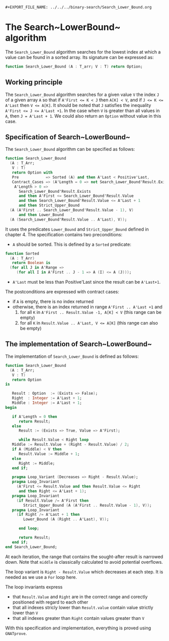 ```{=org}
#+EXPORT_FILE_NAME: ../../../binary-search/Search_Lower_Bound.org
```
# The Search~LowerBound~ algorithm

The `Search_Lower_Bound` algorithm searches for the lowest index at
which a value can be found in a sorted array. Its signature can be
expressed as:

``` ada
function Search_Lower_Bound (A : T_arr; V : T) return Option;
```

## Working principle

The `Search_Lower_Bound` algorithm searches for a given value `V` the
index `J` of a given array `A` so that if `A'First <= K < J` then
`A[K] < V`, and if `J <= K <= A'Last` then `V <= A[K]`. It should be
noted that `J` satisfies the inequality `A'First <= J
    <= A'Last +1`. In the case when `V` is greater than all values in
`A`, then `J = A'Last + 1`. We could also return an `Option` without
value in this case.

## Specification of Search~LowerBound~

The `Search_Lower_Bound` algorithm can be specified as follows:

``` ada
function Search_Lower_Bound
  (A : T_Arr;
   V : T)
   return Option with
   Pre            => Sorted (A) and then A'Last < Positive'Last,
   Contract_Cases => (A'Length = 0 => not Search_Lower_Bound'Result.Exists,
    A'Length > 0 =>
      Search_Lower_Bound'Result.Exists
      and then A'First <= Search_Lower_Bound'Result.Value
      and then Search_Lower_Bound'Result.Value <= A'Last + 1
      and then Strict_Upper_Bound
  (A (A'First .. Search_Lower_Bound'Result.Value - 1), V)
      and then Lower_Bound
  (A (Search_Lower_Bound'Result.Value .. A'Last), V));
```

It uses the predicates `Lower_Bound` and `Strict_Upper_Bound` defined in
chapter 4. The specification contains two preconditions:

-   `A` should be sorted. This is defined by a `Sorted` predicate:

``` ada
function Sorted
  (A : T_Arr)
   return Boolean is
  (for all J in A'Range =>
     (for all I in A'First .. J - 1 => A (I) <= A (J)));
```

-   `A'Last` must be less than Positive\'Last since the result can be
    `A'Last+1`.

The postconditions are expressed with contract cases:

-   if `A` is empty, there is no index returned
-   otherwise, there is an index returned in range `A'First
           .. A'Last +1` and
    1.  for all `K` in `A'First .. Result.Value -1, A[K] < V` (this
        range can be empty)
    2.  for all `K` in `Result.Value .. A'Last, V <= A[K]` (this range
        can also be empty)

## The implementation of Search~LowerBound~

The implementation of `Search_Lower_Bound` is defined as follows:

``` ada
function Search_Lower_Bound
  (A : T_Arr;
   V : T)
   return Option
is

   Result : Option  := (Exists => False);
   Right  : Integer := A'Last + 1;
   Middle : Integer := A'Last + 1;
begin

   if A'Length = 0 then
      return Result;
   else
      Result := (Exists => True, Value => A'First);

      while Result.Value < Right loop
   Middle := Result.Value + (Right - Result.Value) / 2;
   if A (Middle) < V then
      Result.Value := Middle + 1;
   else
      Right := Middle;
   end if;

   pragma Loop_Variant (Decreases => Right - Result.Value);
   pragma Loop_Invariant
     (A'First <= Result.Value and then Result.Value <= Right
      and then Right <= A'Last + 1);
   pragma Loop_Invariant
     (if Result.Value /= A'First then
        Strict_Upper_Bound (A (A'First .. Result.Value - 1), V));
   pragma Loop_Invariant
     (if Right /= A'Last + 1 then
        Lower_Bound (A (Right .. A'Last), V));

      end loop;

      return Result;
   end if;
end Search_Lower_Bound;
```

At each iteration, the range that contains the sought-after result is
narrowed down. Note that `middle` is classically calculated to avoid
potential overflows.

The loop variant is `Right - Result.Value` which decreases at each step.
It is needed as we use a `For` loop here.

The loop invariants express

-   that `Result.Value` and `Right` are in the correct range and
    corectly positioned with regard to each other
-   that all indexes stricly lower than `Result.value` contain value
    strictly lower than `V`
-   that all indexes greater than `Right` contain values greater than
    `V`

With this specification and implementation, everything is proved using
`GNATprove`.
